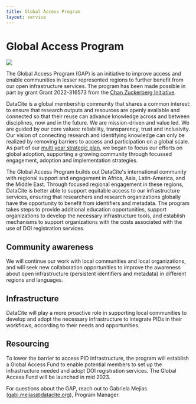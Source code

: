 ```yaml
---
title: Global Access Program
layout: service
---
```

# Global Access Program

<img class="img-responsive" src="/images/DataCite_GAP_logo.png">

The Global Access Program (GAP) is an initiative to improve access and enable communities in lesser represented regions to further benefit from our open infrastructure services.  The program has been made possible in part by grant Grant 2022-316573 from the [Chan Zuckerberg Initiative](https://chanzuckerberg.com/).

DataCite is a global membership community that shares a common interest: to ensure that research outputs and resources are openly available and connected so that their reuse can advance knowledge across and between disciplines, now and in the future. We are mission-driven and value led. We are guided by our core values: reliability, transparency, trust and inclusivity. Our vision of connecting research and identifying knowledge can only be realized by removing barriers to access and participation on a global scale. As part of our [multi year strategic plan](https://doi.org/10.14454/79CY-QE15), we  began to focus our efforts on global adoption, supporting a growing community through focussed engagement, adoption and implementation strategies.

The Global Access Program builds out DataCite's international community with regional support and engagement in Africa, Asia, Latin-America, and the Middle East. Through focused regional engagement in these regions, DataCite is better able to support equitable access to our infrastructure services, ensuring that researchers and research organizations globally have the opportunity to benefit from identifiers and metadata. The program takes steps to provide additional education opportunities, support organizations to develop the necessary infrastructure tools, and establish mechanisms to support organizations with the costs associated with the use of DOI registration services.

## Community awareness

We will continue our work with local communities and local organizations,  and will seek new collaboration opportunities to improve the awareness about open infrastructure (persistent identifiers and metadata) in different regions and languages.  

## Infrastructure

DataCite will play a more proactive role in supporting local communities to develop and adopt  the necessary infrastructure to integrate PIDs in their workflows, according to their needs and opportunities. 

## Resourcing

To lower the barrier to access PID infrastructure, the program will establish  a Global Access Fund to enable potential members to set up the infrastructure needed and adopt DOI registration services. The Global Access Fund will be launched in mid 2023.

For questions about the GAP, reach out to Gabriela Mejias (gabi.mejias@datacite.org), Program Manager.

